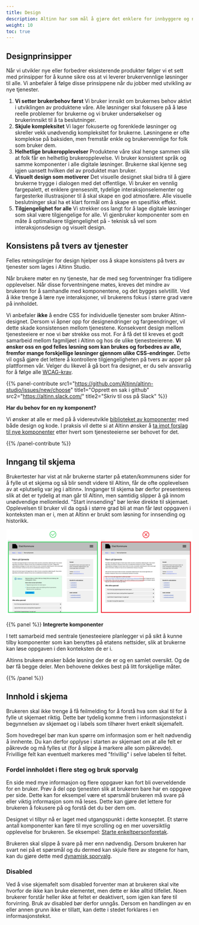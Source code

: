 ```yaml
---
title: Design
description: Altinn har som mål å gjøre det enklere for innbyggere og næringsliv å være i kontakt med det offentlige uavhengig av digital kompetanse. Felles retningslinjer for design hjelper oss å skape konsistens på tvers av tjenester som lages i Altinn Studio. 
weight: 10
toc: true
---
```


## Designprinsipper
Når vi utvikler nye eller forbedrer eksisterende produkter følger vi et sett med prinsipper for å kunne sikre oss at vi 
leverer brukervennlige løsninger til alle. Vi anbefaler å følge disse prinsippene når du jobber med utvikling av nye tjenester.

1. **Vi setter brukerbehov først** Vi bruker innsikt om brukernes behov aktivt i utviklingen av produktene våre. Alle 
løsninger skal fokusere på å løse reelle problemer for brukerne og vi bruker undersøkelser og brukerinnsikt til å 
ta beslutninger.
1. **Skjule kompleksitet** Vi lager fokuserte og forenklede løsninger og skreller vekk unødvendig kompleksitet for 
brukerne. Løsningene er ofte komplekse på baksiden, men fremstår enkle og brukervennlige for folk som bruker dem.
2. **Helhetlige brukeropplevelser** Produktene våre skal henge sammen slik at folk får en helhetlig brukeropplevelse. 
Vi bruker konsistent språk og samme komponenter i alle digitale løsninger. Brukerne skal kjenne seg igjen uansett 
hvilken del av produktet man bruker.
3. **Visuelt design som motiverer** Det visuelle designet skal bidra til å gjøre brukerne trygge i dialogen med 
det offentlige. Vi bruker en vennlig fargepalett, et enklere grensesnitt, tydelige interaksjonselementer og fargesterke 
illustrasjoner til å skal skape en god atmosfære. Alle visuelle beslutninger skal ha et klart formål om å skape en spesifikk effekt.
4. **Tilgjengelighet for alle** Vi strekker oss langt for å lage digitale løsninger som skal være tilgjengelige for alle. 
Vi gjenbruker komponenter som en måte å optimalisere tilgjengelighet på - teknisk så vel som interaksjonsdesign og visuelt design.


## Konsistens på tvers av tjenester
Felles retningslinjer for design hjelper oss å skape konsistens på tvers av tjenester som lages i Altinn Studio. 

Når brukere møter en ny tjeneste, har de med seg forventninger fra tidligere opplevelser. Når disse forventningene møtes, 
kreves det mindre av brukeren for å samhandle med komponentene, og det bygges selvtillit. Ved å ikke trenge å lære nye 
interaksjoner, vil brukerens fokus i større grad være på innholdet.

Vi anbefaler **ikke** å endre CSS for individuelle tjenester som bruker Altinn-designet. Dersom vi åpner opp for 
designendringer og fargeendringer, vil dette skade konsistensen mellom tjenestene. Konsekvent design mellom 
tjenesteeiere er noe vi bør strekke oss mot. For å få det til kreves et godt samarbeid mellom fagmiljøet i Altinn 
og hos de ulike tjenesteeierene. 
**Vi ønsker oss en god felles løsning som kan brukes og forbedres av alle, fremfor mange forskjellige løsninger gjennom ulike CSS-endringer.** 
Dette vil også gjøre det lettere å kontrollere tilgjengeligheten på tvers av apper på plattformen vår. 
Velger du likevel å gå bort fra designet, er du selv ansvarlig for å følge alle 
[WCAG-krav](https://www.uutilsynet.no/wcag-standarden/wcag-20-standarden/86). 

{{% panel-contribute 
src1="https://github.com/Altinn/altinn-studio/issues/new/choose" title1="Opprett en sak i github" 
src2="https://altinn.slack.com/" title2="Skriv til oss på Slack" %}}

**Har du behov for en ny komponent?**


Vi ønsker at alle er med på å videreutvikle 
[biblioteket av komponenter](../components) med både design og kode. 
I praksis vil dette si at Altinn ønsker å [ta imot forslag til nye komponenter](../../../../community/contributing/propose-component/) etter hvert som tjenesteeierne ser 
behovet for det.

{{% /panel-contribute %}}

## Inngang til skjema
Brukertester har vist at når brukerne starter på etaten/kommunens sider for å fylle ut et skjema og så blir sendt 
videre til Altinn, får de ofte opplevelsen av at «plutselig var jeg i altinn». Innganger til skjema bør derfor 
presenteres slik at det er tydelig at man går til Altinn, men samtidig slipper å gå innom unødvendige mellomledd. 
"Start innsending" bør lenke direkte til skjemaet. Opplevelsen til bruker vil da også i større grad bli at man får 
løst oppgaven i konteksten man er i, men at Altinn er brukt som løsning for innsending og historikk. 

![Forslag til hvordan man kan presentere et skjema fra en Etat/kommunes nettside](link-to-altinn.png "Inngang til et skjema i Altinn bør presenteres tydelig")


{{% panel %}}
**Integrerte komponenter** 

I tett samarbeid med sentrale tjenesteeiere planlegger vi på sikt å kunne tilby komponenter som kan benyttes på 
etatens nettsider, slik at brukerne kan løse oppgaven i den konteksten de er i. 

Altinns brukere ønsker både løsning der de er og en samlet oversikt. Og de bør få begge deler. Men behovene dekkes 
best på litt forskjellige måter.

{{% /panel %}}

## Innhold i skjema
Brukeren skal ikke trenge å få feilmelding for å forstå hva som skal til for å fylle ut skjemaet riktig. Dette bør 
tydelig komme frem i informasjonstekst i begynnelsen av skjemaet og i labels som tilhører hvert enkelt skjemafelt. 

Som hovedregel bør man kun spørre om informasjon som er helt nødvendig å innhente. Du kan derfor opplyse i starten 
av skjemaet om at alle felt er påkrevde og må fylles ut (for å slippe å markere alle som påkrevde). Frivillige 
felt kan eventuelt markeres med "frivillig" i selve labelen til feltet.

### Fordel innholdet i flere steg og bruk sporvalg
En side med mye informasjon og flere oppgaver kan fort bli overveldende for en bruker. Prøv å del opp tjenesten 
slik at brukeren bare har en oppgave per side. Dette kan for eksempel være et spørsmål brukeren må svare på eller 
viktig informasjon som må leses. Dette kan gjøre det lettere for brukeren å fokusere på og forstå det du ber dem om.

Designet vi tilbyr nå er laget med utgangspunkt i dette konseptet. Et større antall komponenter kan føre til mye 
scrolling og en mer uoversiktlig opplevelse for brukeren. 
Se eksempel: [Starte enkeltpersonforetak](dsf).

Brukeren skal slippe å svare på mer enn nødvendig. Dersom brukeren har svart nei på et spørsmål og du dermed kan 
skjule flere av stegene for ham, kan du gjøre dette med 
[dynamisk sporvalg](../../../../app/development/ux/pages/tracks).

### Disabled
Ved å vise skjemafelt som disabled forventer man at brukeren skal vite hvorfor de ikke kan bruke elementet, 
men dette er ikke alltid tilfellet. Noen brukerer forstår heller ikke at feltet er deaktivert, som igjen kan 
føre til forvirring. Bruk av disabled bør derfor unngås. Dersom en handlingen av en eller annen grunn ikke er 
tillatt, kan dette i stedet forklares i en informasjonstekst.

